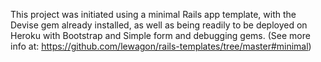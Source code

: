 This project was initiated using a minimal Rails app template, with the Devise gem already installed, as well as being readily to be deployed on Heroku with Bootstrap and Simple form and debugging gems. (See more info at: https://github.com/lewagon/rails-templates/tree/master#minimal)